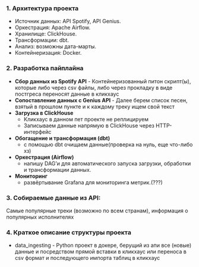### 1. **Архитектура проекта**

- Источник данных: API Spotify, API Genius.
- Оркестрация: Apache Airflow.
- Хранилище: ClickHouse.
- Трансформации: dbt.
- Анализ: возможны дата-марты.
- Контейнеризация: Docker.
 
### 2. **Разработка пайплайна**

- **Сбор данных из Spotify API**
	  - Контейнеризованный питон скрипт(ы), которые либо через csv файлы, либо через прокладку в виде постгреса переносят данные в кликхаус
- **Сопоставление данных с Genius API**
      - Далее берем список песен, взятый в прошлом пункте и к каждому треку ищем свой текст 
- **Загрузка в ClickHouse**
	- Кликхаус в данном пет проекте не реплицируем
    - Записываем данные напрямую в ClickHouse через HTTP-интерфейс
- **Обогащение и трансформация (dbt)**
    - с помощью dbt очищаем данные(проверка на нуль, еще что-либо хз)
- **Оркестрация (Airflow)**
    - напишу DAG’и для автоматического запуска загрузки, обработки и трансформации данных.
- **Мониторинг**
    - развёртывание Grafana для мониторинга метрик.(???)


### 3. Собираемые данные из API:
Самые популярные треки (возможно по всем странам), информация о популярных исполнителях

### 4. Краткое описание структуры проекта
-  data_ingesting - Python проект в докере, берущий из апи все (новые) данные  и посредством прямой вставки в кликхаус или переноса в csv формат и последующего импорта таблиц в кликхаус  